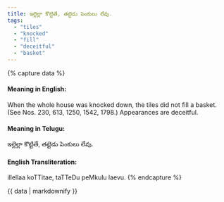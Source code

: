 ```yaml
---
title: ఇల్లెల్లా కొట్టితే, తట్టెడు పెంకులు లేవు.
tags:
  - "tiles"
  - "knocked"
  - "fill"
  - "deceitful"
  - "basket"
---
```


{% capture data %}
#### Meaning in English:
When the whole house was knocked down, the tiles did not fill a basket.
(See Nos. 230, 613, 1250, 1542, 1798.)
Appearances are deceitful.

#### Meaning in Telugu:
ఇల్లెల్లా కొట్టితే, తట్టెడు పెంకులు లేవు.

#### English Transliteration:
illellaa koTTitae, taTTeDu peMkulu laevu.
{% endcapture %}

<div class="notice">{{ data | markdownify }}</div>

